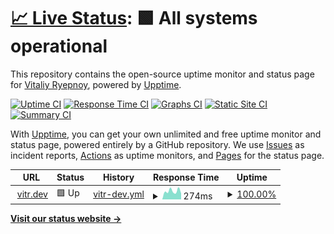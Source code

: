 # [📈 Live Status](https://vitr.github.io/upptime): <!--live status--> **🟩 All systems operational**

This repository contains the open-source uptime monitor and status page for [Vitaliy Ryepnoy](https://vitr.dev/), powered by [Upptime](https://github.com/upptime/upptime).

[![Uptime CI](https://github.com/vitr/upptime/workflows/Uptime%20CI/badge.svg)](https://github.com/vitr/upptime/actions?query=workflow%3A%22Uptime+CI%22)
[![Response Time CI](https://github.com/vitr/upptime/workflows/Response%20Time%20CI/badge.svg)](https://github.com/vitr/upptime/actions?query=workflow%3A%22Response+Time+CI%22)
[![Graphs CI](https://github.com/vitr/upptime/workflows/Graphs%20CI/badge.svg)](https://github.com/vitr/upptime/actions?query=workflow%3A%22Graphs+CI%22)
[![Static Site CI](https://github.com/vitr/upptime/workflows/Static%20Site%20CI/badge.svg)](https://github.com/vitr/upptime/actions?query=workflow%3A%22Static+Site+CI%22)
[![Summary CI](https://github.com/vitr/upptime/workflows/Summary%20CI/badge.svg)](https://github.com/vitr/upptime/actions?query=workflow%3A%22Summary+CI%22)

With [Upptime](https://upptime.js.org), you can get your own unlimited and free uptime monitor and status page, powered entirely by a GitHub repository. We use [Issues](https://github.com/vitr/upptime/issues) as incident reports, [Actions](https://github.com/vitr/upptime/actions) as uptime monitors, and [Pages](https://vitr.github.io/upptime) for the status page.

<!--start: status pages-->
<!-- This summary is generated by Upptime (https://github.com/upptime/upptime) -->
<!-- Do not edit this manually, your changes will be overwritten -->
<!-- prettier-ignore -->
| URL | Status | History | Response Time | Uptime |
| --- | ------ | ------- | ------------- | ------ |
| <img alt="" src="https://icons.duckduckgo.com/ip3/vitr.dev.ico" height="13"> [vitr.dev](https://vitr.dev/) | 🟩 Up | [vitr-dev.yml](https://github.com/vitr/upptime/commits/HEAD/history/vitr-dev.yml) | <details><summary><img alt="Response time graph" src="./graphs/vitr-dev/response-time-week.png" height="20"> 274ms</summary><br><a href="https://vitr.github.io/upptime/history/vitr-dev"><img alt="Response time 256" src="https://img.shields.io/endpoint?url=https%3A%2F%2Fraw.githubusercontent.com%2Fvitr%2Fupptime%2FHEAD%2Fapi%2Fvitr-dev%2Fresponse-time.json"></a><br><a href="https://vitr.github.io/upptime/history/vitr-dev"><img alt="24-hour response time 196" src="https://img.shields.io/endpoint?url=https%3A%2F%2Fraw.githubusercontent.com%2Fvitr%2Fupptime%2FHEAD%2Fapi%2Fvitr-dev%2Fresponse-time-day.json"></a><br><a href="https://vitr.github.io/upptime/history/vitr-dev"><img alt="7-day response time 274" src="https://img.shields.io/endpoint?url=https%3A%2F%2Fraw.githubusercontent.com%2Fvitr%2Fupptime%2FHEAD%2Fapi%2Fvitr-dev%2Fresponse-time-week.json"></a><br><a href="https://vitr.github.io/upptime/history/vitr-dev"><img alt="30-day response time 257" src="https://img.shields.io/endpoint?url=https%3A%2F%2Fraw.githubusercontent.com%2Fvitr%2Fupptime%2FHEAD%2Fapi%2Fvitr-dev%2Fresponse-time-month.json"></a><br><a href="https://vitr.github.io/upptime/history/vitr-dev"><img alt="1-year response time 256" src="https://img.shields.io/endpoint?url=https%3A%2F%2Fraw.githubusercontent.com%2Fvitr%2Fupptime%2FHEAD%2Fapi%2Fvitr-dev%2Fresponse-time-year.json"></a></details> | <details><summary><a href="https://vitr.github.io/upptime/history/vitr-dev">100.00%</a></summary><a href="https://vitr.github.io/upptime/history/vitr-dev"><img alt="All-time uptime 99.99%" src="https://img.shields.io/endpoint?url=https%3A%2F%2Fraw.githubusercontent.com%2Fvitr%2Fupptime%2FHEAD%2Fapi%2Fvitr-dev%2Fuptime.json"></a><br><a href="https://vitr.github.io/upptime/history/vitr-dev"><img alt="24-hour uptime 100.00%" src="https://img.shields.io/endpoint?url=https%3A%2F%2Fraw.githubusercontent.com%2Fvitr%2Fupptime%2FHEAD%2Fapi%2Fvitr-dev%2Fuptime-day.json"></a><br><a href="https://vitr.github.io/upptime/history/vitr-dev"><img alt="7-day uptime 100.00%" src="https://img.shields.io/endpoint?url=https%3A%2F%2Fraw.githubusercontent.com%2Fvitr%2Fupptime%2FHEAD%2Fapi%2Fvitr-dev%2Fuptime-week.json"></a><br><a href="https://vitr.github.io/upptime/history/vitr-dev"><img alt="30-day uptime 99.94%" src="https://img.shields.io/endpoint?url=https%3A%2F%2Fraw.githubusercontent.com%2Fvitr%2Fupptime%2FHEAD%2Fapi%2Fvitr-dev%2Fuptime-month.json"></a><br><a href="https://vitr.github.io/upptime/history/vitr-dev"><img alt="1-year uptime 99.99%" src="https://img.shields.io/endpoint?url=https%3A%2F%2Fraw.githubusercontent.com%2Fvitr%2Fupptime%2FHEAD%2Fapi%2Fvitr-dev%2Fuptime-year.json"></a></details>

<!--end: status pages-->

[**Visit our status website →**](https://vitr.github.io/upptime)
